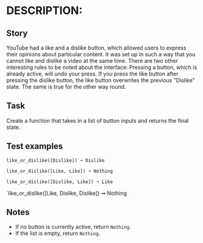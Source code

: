 # DESCRIPTION:

## Story

YouTube had a like and a dislike button, which allowed users to express their opinions about particular content. It was set up in such a way that you cannot like and dislike a video at the same time. There are two other interesting rules to be noted about the interface: Pressing a button, which is already active, will undo your press. If you press the like button after pressing the dislike button, the like button overwrites the previous "Dislike" state. The same is true for the other way round.

## Task

Create a function that takes in a list of button inputs and returns the final state.

## Test examples

`like_or_dislike([Dislike]) ➞ Dislike`

`like_or_dislike([Like, Like]) ➞ Nothing`

`like_or_dislike([Dislike, Like]) ➞ Like`

`like_or_dislike([Like, Dislike, Dislike]) ➞ Nothing

## Notes

- If no button is currently active, return `Nothing`.
- If the list is empty, return `Nothing`.